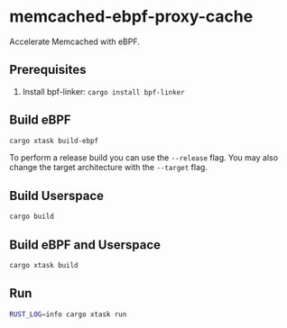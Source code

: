 # memcached-ebpf-proxy-cache

Accelerate Memcached with eBPF.

## Prerequisites

1. Install bpf-linker: `cargo install bpf-linker`

## Build eBPF

```bash
cargo xtask build-ebpf
```

To perform a release build you can use the `--release` flag.
You may also change the target architecture with the `--target` flag.

## Build Userspace

```bash
cargo build
```

## Build eBPF and Userspace

```bash
cargo xtask build
```

## Run

```bash
RUST_LOG=info cargo xtask run
```
